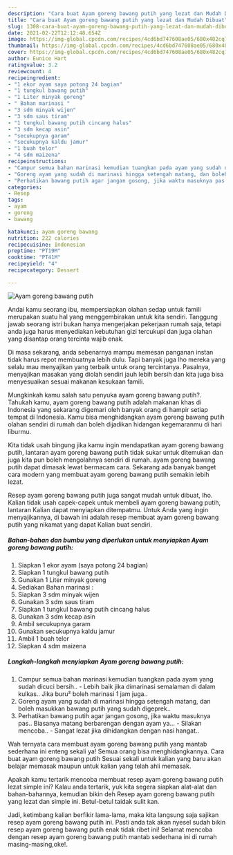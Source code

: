 ```yaml
---
description: "Cara buat Ayam goreng bawang putih yang lezat dan Mudah Dibuat"
title: "Cara buat Ayam goreng bawang putih yang lezat dan Mudah Dibuat"
slug: 1308-cara-buat-ayam-goreng-bawang-putih-yang-lezat-dan-mudah-dibuat
date: 2021-02-22T12:12:48.654Z
image: https://img-global.cpcdn.com/recipes/4cd6bd747608ae05/680x482cq70/ayam-goreng-bawang-putih-foto-resep-utama.jpg
thumbnail: https://img-global.cpcdn.com/recipes/4cd6bd747608ae05/680x482cq70/ayam-goreng-bawang-putih-foto-resep-utama.jpg
cover: https://img-global.cpcdn.com/recipes/4cd6bd747608ae05/680x482cq70/ayam-goreng-bawang-putih-foto-resep-utama.jpg
author: Eunice Hart
ratingvalue: 3.2
reviewcount: 4
recipeingredient:
- "1 ekor ayam saya potong 24 bagian"
- "1 tungkul bawang putih"
- "1 Liter minyak goreng"
- " Bahan marinasi "
- "3 sdm minyak wijen"
- "3 sdm saus tiram"
- "1 tungkul bawang putih cincang halus"
- "3 sdm kecap asin"
- "secukupnya garam"
- "secukupnya kaldu jamur"
- "1 buah telor"
- "4 sdm maizena"
recipeinstructions:
- "Campur semua bahan marinasi kemudian tuangkan pada ayam yang sudah dicuci bersih..  Lebih baik jika dimarinasi semalaman di dalam kulkas.. Jika buru² boleh marinasi 1 jam juga.."
- "Goreng ayam yang sudah di marinasi hingga setengah matang, dan boleh masukkan bawang putih yang sudah digeprek.."
- "Perhatikan bawang putih agar jangan gosong, jika waktu masuknya pas.. Biasanya matang berbarengan dengan ayam ya...  Silakan mencoba..  Sangat lezat jika dihidangkan dengan nasi hangat.."
categories:
- Resep
tags:
- ayam
- goreng
- bawang

katakunci: ayam goreng bawang 
nutrition: 222 calories
recipecuisine: Indonesian
preptime: "PT19M"
cooktime: "PT41M"
recipeyield: "4"
recipecategory: Dessert

---
```



![Ayam goreng bawang putih](https://img-global.cpcdn.com/recipes/4cd6bd747608ae05/680x482cq70/ayam-goreng-bawang-putih-foto-resep-utama.jpg)

Andai kamu seorang ibu, mempersiapkan olahan sedap untuk famili merupakan suatu hal yang menggembirakan untuk kita sendiri. Tanggung jawab seorang istri bukan hanya mengerjakan pekerjaan rumah saja, tetapi anda juga harus menyediakan kebutuhan gizi tercukupi dan juga olahan yang disantap orang tercinta wajib enak.

Di masa  sekarang, anda sebenarnya mampu memesan panganan instan tidak harus repot membuatnya lebih dulu. Tapi banyak juga lho mereka yang selalu mau menyajikan yang terbaik untuk orang tercintanya. Pasalnya, menyajikan masakan yang diolah sendiri jauh lebih bersih dan kita juga bisa menyesuaikan sesuai makanan kesukaan famili. 



Mungkinkah kamu salah satu penyuka ayam goreng bawang putih?. Tahukah kamu, ayam goreng bawang putih adalah makanan khas di Indonesia yang sekarang digemari oleh banyak orang di hampir setiap tempat di Indonesia. Kamu bisa menghidangkan ayam goreng bawang putih olahan sendiri di rumah dan boleh dijadikan hidangan kegemaranmu di hari liburmu.

Kita tidak usah bingung jika kamu ingin mendapatkan ayam goreng bawang putih, lantaran ayam goreng bawang putih tidak sukar untuk ditemukan dan juga kita pun boleh mengolahnya sendiri di rumah. ayam goreng bawang putih dapat dimasak lewat bermacam cara. Sekarang ada banyak banget cara modern yang membuat ayam goreng bawang putih semakin lebih lezat.

Resep ayam goreng bawang putih juga sangat mudah untuk dibuat, lho. Kalian tidak usah capek-capek untuk membeli ayam goreng bawang putih, lantaran Kalian dapat menyiapkan ditempatmu. Untuk Anda yang ingin menyajikannya, di bawah ini adalah resep membuat ayam goreng bawang putih yang nikamat yang dapat Kalian buat sendiri.

<!--inarticleads1-->

##### Bahan-bahan dan bumbu yang diperlukan untuk menyiapkan Ayam goreng bawang putih:

1. Siapkan 1 ekor ayam (saya potong 24 bagian)
1. Siapkan 1 tungkul bawang putih
1. Gunakan 1 Liter minyak goreng
1. Sediakan  Bahan marinasi :
1. Siapkan 3 sdm minyak wijen
1. Gunakan 3 sdm saus tiram
1. Siapkan 1 tungkul bawang putih cincang halus
1. Gunakan 3 sdm kecap asin
1. Ambil secukupnya garam
1. Gunakan secukupnya kaldu jamur
1. Ambil 1 buah telor
1. Siapkan 4 sdm maizena




<!--inarticleads2-->

##### Langkah-langkah menyiapkan Ayam goreng bawang putih:

1. Campur semua bahan marinasi kemudian tuangkan pada ayam yang sudah dicuci bersih..  - Lebih baik jika dimarinasi semalaman di dalam kulkas.. Jika buru² boleh marinasi 1 jam juga..
1. Goreng ayam yang sudah di marinasi hingga setengah matang, dan boleh masukkan bawang putih yang sudah digeprek..
1. Perhatikan bawang putih agar jangan gosong, jika waktu masuknya pas.. Biasanya matang berbarengan dengan ayam ya...  - Silakan mencoba..  - Sangat lezat jika dihidangkan dengan nasi hangat..




Wah ternyata cara membuat ayam goreng bawang putih yang mantab sederhana ini enteng sekali ya! Semua orang bisa menghidangkannya. Cara buat ayam goreng bawang putih Sesuai sekali untuk kalian yang baru akan belajar memasak maupun untuk kalian yang telah ahli memasak.

Apakah kamu tertarik mencoba membuat resep ayam goreng bawang putih lezat simple ini? Kalau anda tertarik, yuk kita segera siapkan alat-alat dan bahan-bahannya, kemudian bikin deh Resep ayam goreng bawang putih yang lezat dan simple ini. Betul-betul taidak sulit kan. 

Jadi, ketimbang kalian berfikir lama-lama, maka kita langsung saja sajikan resep ayam goreng bawang putih ini. Pasti anda tak akan nyesel sudah bikin resep ayam goreng bawang putih enak tidak ribet ini! Selamat mencoba dengan resep ayam goreng bawang putih mantab sederhana ini di rumah masing-masing,oke!.

